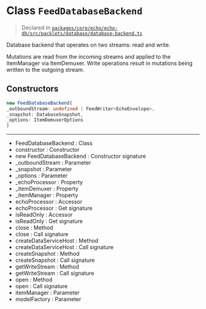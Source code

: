 # Class `FeedDatabaseBackend`
> Declared in [`packages/core/echo/echo-db/src/packlets/database/database-backend.ts`](https://github.com/dxos/protocols/blob/main/packages/core/echo/echo-db/src/packlets/database/database-backend.ts#L46)

Database backend that operates on two streams: read and write.

Mutations are read from the incoming streams and applied to the ItemManager via ItemDemuxer.
Write operations result in mutations being written to the outgoing stream.

## Constructors
```ts
new FeedDatabaseBackend(
_outboundStream: undefined | FeedWriter<EchoEnvelope>,
_snapshot: DatabaseSnapshot,
_options: ItemDemuxerOptions
)
```

---
- FeedDatabaseBackend : Class
- constructor : Constructor
- new FeedDatabaseBackend : Constructor signature
- _outboundStream : Parameter
- _snapshot : Parameter
- _options : Parameter
- _echoProcessor : Property
- _itemDemuxer : Property
- _itemManager : Property
- echoProcessor : Accessor
- echoProcessor : Get signature
- isReadOnly : Accessor
- isReadOnly : Get signature
- close : Method
- close : Call signature
- createDataServiceHost : Method
- createDataServiceHost : Call signature
- createSnapshot : Method
- createSnapshot : Call signature
- getWriteStream : Method
- getWriteStream : Call signature
- open : Method
- open : Call signature
- itemManager : Parameter
- modelFactory : Parameter
